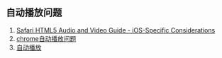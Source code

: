 ## 自动播放问题 
1. [Safari HTML5 Audio and Video Guide - iOS-Specific Considerations](https://developer.apple.com/library/safari/documentation/audiovideo/conceptual/using_html5_audio_video/device-specificconsiderations/device-specificconsiderations.html)
2. [chrome自动播放问题](https://code.google.com/p/chromium/issues/detail?id=138132)
3. [自动播放](http://stackoverflow.com/questions/13266474/autoplay-audio-on-mobile-safari)
